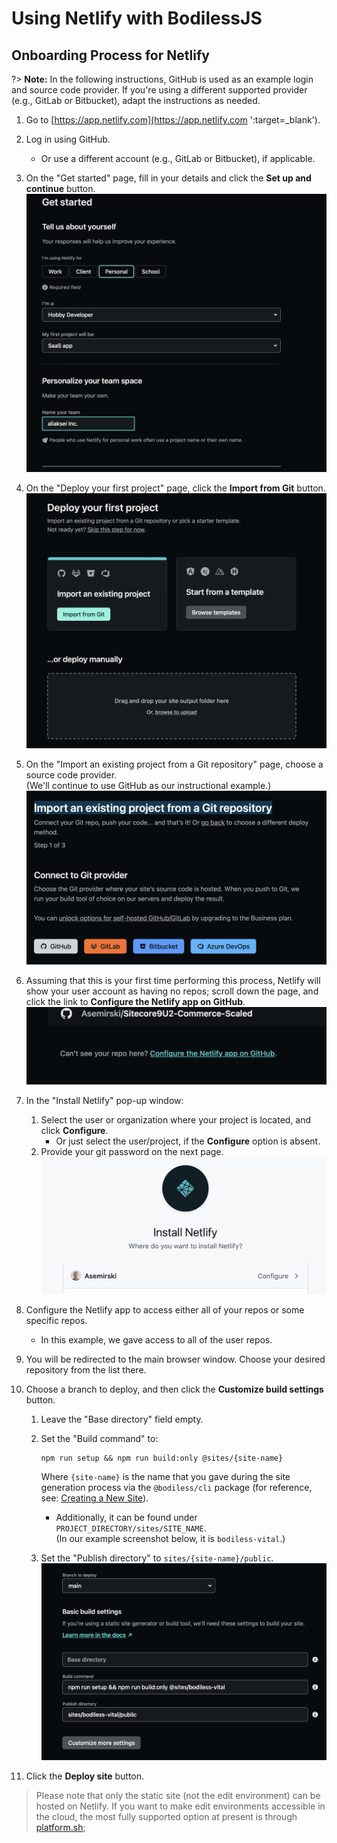 # Using Netlify with BodilessJS

## Onboarding Process for Netlify

?> **Note:** In the following instructions, GitHub is used as an example login and source code
provider. If you're using a different supported provider (e.g., GitLab or Bitbucket), adapt the
instructions as needed.

01. Go to [https://app.netlify.com](https://app.netlify.com ':target=_blank').

01. Log in using GitHub.
    - Or use a different account (e.g., GitLab or Bitbucket), if applicable.

01. On the "Get started" page, fill in your details and click the **Set up and continue** button.  
    !["Get started" page](./assets/GetStarted.png)

01. On the "Deploy your first project" page,  click the **Import from Git** button.  
    !["Deploy your first project" page](./assets/DeployYourFirstProject.png)

01. On the "Import an existing project from a Git repository" page, choose a source code provider.  
    (We'll continue to use GitHub as our instructional example.)  
    !["Import an existing project from a Git repository" page](./assets/ImportProjectFromRepo.png)

01. Assuming that this is your first time performing this process, Netlify will show your user
    account as having no repos; scroll down the page, and click the link to **Configure the Netlify
    app on GitHub**.  
    ![Can't see your repo here?](./assets/CantSeeYourRepo.png)

01. In the "Install Netlify" pop-up window:
    01. Select the user or organization where your project is located, and click **Configure**.
        - Or just select the user/project, if the **Configure** option is absent.
    01. Provide your git password on the next page.  
    ![Install Netlify](./assets/InstallNetlify.png)

01. Configure the Netlify app to access either all of your repos or some specific repos.
    - In this example, we gave access to all of the user repos.

01. You will be redirected to the main browser window. Choose your desired repository from the list
    there.

01. Choose a branch to deploy, and then click the **Customize build settings** button.

    01. Leave the "Base directory" field empty.

    01. Set the "Build command" to:

        ```
        npm run setup && npm run build:only @sites/{site-name}
        ```

        Where `{site-name}` is the name that you gave during the site generation process via the
        `@bodiless/cli` package (for reference, see: [Creating a New
        Site](/About/GettingStarted#creating-a-new-site)).
        - Additionally, it can be found under `PROJECT_DIRECTORY/sites/SITE_NAME`.  
          (In our example screenshot below, it is `bodiless-vital`.)

    01. Set the "Publish directory" to `sites/{site-name}/public`.  
        ![Build and Deployment Settings](./assets/BuildAndDeploySettings.png)

01. Click the **Deploy site** button.

> Please note that only the static site (not the edit environment) can
> be hosted on Netlify.  If you want to make edit environments
> accessible in the cloud, the most fully supported option at present is
> through [platform.sh](../Platform.sh.md);
